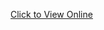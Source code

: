 <a href="https://discord-clone-shubham-lingayat.netlify.app/" target="_blank">Click to View Online</a>
